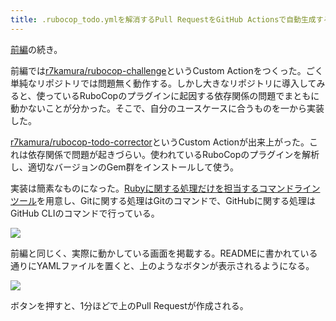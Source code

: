 ```yaml
---
title: .rubocop_todo.ymlを解消するPull RequestをGitHub Actionsで自動生成する (後編)
---
```

[前編](https://r7kamura.com/articles/2022-05-13-rubocop-challenge)の続き。

前編では[r7kamura/rubocop-challenge](https://github.com/r7kamura/rubocop-challenge)というCustom Actionをつくった。ごく単純なリポジトリでは問題無く動作する。しかし大きなリポジトリに導入してみると、使っているRuboCopのプラグインに起因する依存関係の問題でまともに動かないことが分かった。そこで、自分のユースケースに合うものを一から実装した。

[r7kamura/rubocop-todo-corrector](https://github.com/r7kamura/rubocop-todo-corrector)というCustom Actionが出来上がった。これは依存関係で問題が起きづらい。使われているRuboCopのプラグインを解析し、適切なバージョンのGem群をインストールして使う。

実装は簡素なものになった。[Rubyに関する処理だけを担当するコマンドラインツール](https://github.com/r7kamura/rubocop_todo_corrector)を用意し、Gitに関する処理はGitのコマンドで、GitHubに関する処理はGitHub CLIのコマンドで行っている。

![](https://lh3.googleusercontent.com/docs/AG8NV2Y6P4HC6kbYk0gBbwyCaKu_qeprW8D3UNhBTqCuyKY9h6Q_NqsKBqEZI_d8K5GFgX6ZQYt8yIZgR4BwJQDvTA3G1UeoFhMv-xU7FtX3Sf1r1ty-F4ntpU8fesXlT3txOG_PxOMKNwotq6HO77h0xSspKFK9zx0xWkM9V2WuoLd1aspjNfGm-FM6aBqAopEGI-viuzVpGWbu9c1S9S3YNm4c3Z8z6dPVpza5mYRibOMMGGPec47qv4vbgoJdEl6Vc-NifuzUTAAyIETCCQW2g0N49K_JwB7cBNlW7FlR26NqYlxpZRsb-xX8wUrEYpDO3o8XoJ1FwD0c8RZBwqIuty4yLVTZroTHSujz3Rf7HV9XTw4Cw9foOi_2g8ArqFD0-aPnWb8DzTC2HxSDsIDsPMUv28S06wVq08A39kCwp8tHLrjx8z2O8A6LMe-Afu6NPqSGcE0yufEJW2K9nl_MafBOUV406E8Jck_ti96rSiWZykHZ4wmcL_RwlQj2SEIdiRX63XKDkAYRJAP62MwP1NbpFv8FczXDAHbfD8NigABi9Mx2dlT9bbNbGX6iALhpbxuuL5fr0ybEySOoe30TBfBwjyAEk1qVa0bPglW8hB5RmS6N2rfM0OBjHsyNXaJYFblacrMVs0BVGmsqeFe0YV-F5lTB2H8MvFZB9ecYhHDXgpI7dUcAA0rxeieBZqlL7ywV7PK7c0pjH9284CKZYNh5q5z2lE4Ie7aXfXbaK5THPdWY78S4WK4o-igfTgniFskzVnfACkmbzNQz27ELkYI96lSCsa_bRVwqO9dnGpsOJ2aiLYvzGZD7LxQHG0QUawxBPJEQpJkRyIlEI1owk2otWUmiXcs4DDStaSoDH3hFCT3caBzfCeI_bWdMF_Cp8Z6LOsYRxeTQ3ADv8rUWDUeEVoqVVE8YHzXjJHDTaRqYPVqM28jQQ0A80Je4jOzZYaPSXUs1h8FTKv2UKdsxDo1b8LkJxAx433ckAHTF5fNidyDAc24a9RewwiGlyUejHKtSRRaHpHQzZq_DHdbbA6nyt69Rgp-s511iGm4IDiG6vyshODF70lUmajq3EaitmZgewkEDEb57VTm-t8EGKfttOaNatgVQPZbxwK8nH2MsFiOJiz-0q5RmwyWwxKXEk4j-pMvC6DmkS1gI5eD3E36agTbmDHoz9gdSzG3fa3r_Ttmnm4X4kVwx_98RCNWQNwWmpA5APFvASJfEcCe3AEKuSz7se7WCVzyqSt9LeOhoFDq1)

前編と同じく、実際に動かしている画面を掲載する。READMEに書かれている通りにYAMLファイルを置くと、上のようなボタンが表示されるようになる。

![](https://lh3.googleusercontent.com/docs/AG8NV2bm1apARnziFIlqpDUL0bVNMknU4z_OX5zW1r1ehPBSH4wkkl_z719MZ7sT1NMy19XvCZgxGobwFf8OHkpzABR0cTDOzNNht-8kki1ZWkYB7fCBOlghsW9uS0TAXpIZlrj_adyl4qqe1LP1M7upjvx6qjtyJ8YnuUwZn1jZFxMLykmL9bMVqaTBgjwMRgnTQAS1QpZbhBaspmW_zkj5xxGgjiC5P7VyU2wumg8Qxo8DUL_8QsDItjyltQx-pTaZ_YrfEM9q2PJTrt7LubSyP4SirMSKPMfn_c5L4EsSwLh6CHQQsJfLweSINPgsk4kpYKSUuFwqXifY1Q1SA3nRlkXO18awi51jWFgGv_LF4sIynptVrxqinTcQstft-FUq-VmQp6zu3ZJi1dRF2H-Hy_HQNsryfdrMCrq39m8b60rNUQlyqxXWladkegrIdRhF0PXjDZla3Idi01_z2q9H1iOhfxYCV7UOWIgbpqNGNrCo_B8pEJ3SmElm0IJzq3y_syVVnfxZ7HSR5pHZYsvSi3mMCITBuAIpaxtkLU9xAW_BV6DZ5Vj9KARfPL5FlIKEKsEj4eB_F09IJoWMANQ6a3o_J_po5la4Q22FGckMFlxSZEql1dAf4xYOax_3RxgeUvfm05V24jWJtfnzQ3r-teBnkAsSfQS9JfllHijKr-ArwCc-jtmt9iKniCPS32QzOuUs9DPauUj6pWYKHKnCuPTI1CBS2PIiMDYv3R4NG-QHabWdMxFx8n3krDwrLaNCIsPF9U5J8VLYkkoXtnM28D5y6MQXW62eT_4zAXUnly0PCkQCZH1mS7GYYhlRBdS_YBHJBGp0HlzqDrMeDxAKyakNpMIo51l9qvwiXkoeAc8k0r8njxqPX2Zmu40Vgz2INN8rJLYv57cDVrx2LWgyJ8IfttGlOOYSDduxPT9-vIDboABVt10TCnVd9y0m8QCSIXnZbAuvVVTxXjV9OkrzccwgRkGNIXKu1qwq7xEW89du2cOp-JWO7PGgrQHZTmO7vbE10kQSiiWAy_dMkq6GTHguzJx6VBqTCycZyDV9UDF4mWaI6GLZt1Q0ubQUFuO2vZh8opcAQMcy6650lWYrIVTRWkDNg7WDj5zN9B8iem5ZMQViBVuMkQNzmV8Gl9dH2jG4ka2QkoxHUDNhITZ-gY1ORZaX81FL6wP1L-Ky_mENAvNOSQhLJ0CzhWpO_3Uve2e_BYPfS6necHMJ4IpSEzZRWHpvk_slza64JX_8jCoYu87t)

ボタンを押すと、1分ほどで上のPull Requestが作成される。
